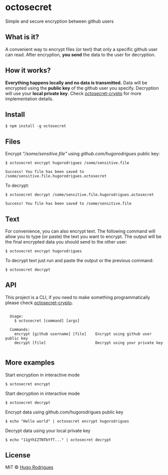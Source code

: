 # octosecret
Simple and secure encryption between github users

## What is it?
A convenient way to encrypt files (or text) that only a specific github user can read. After encryption, **you send** the data to the user for decryption.

## How it works?
**Everything happens locally and no data is transmitted.** Data will be encrypted using the **public key** of the github user you specify. Decryption will use your **local private key**. Check [octosecret-crypto](https://github.com/hugorodrigues/octosecret) for more implementation details.

## Install
```
$ npm install -g octosecret
```

## Files
Encrypt *"/some/sensitive.file"* using *github.com/hugorodrigues* public key:
```
$ octosecret encrypt hugorodrigues /some/sensitive.file

Success! You file has been saved to /some/sensitive.file.hugorodrigues.octosecret
```

To decrypt:
```
$ octosecret decrypt /some/sensitive.file.hugorodrigues.octosecret

Success! You file has been saved to /some/sensitive.file
```

## Text
For convenience, you can also encrypt text. The following command will allow you to type (or paste) the text you want to encrypt. The output will be the final encrypted data you should send to the other user:
```
$ octosecret encrypt hugorodrigues
```

To decrypt text just run and paste the output or the previous command:
```
$ octosecret decrypt
```


## API
This project is a CLI, if you need to make something programmatically please check [octosecret-crypto](https://github.com/hugorodrigues/octosecret).
```

  Usage:
    $ octosecret [command] [args]

  Commands:
    encrypt [github username] [file]    Encrypt using github user public key
    decrypt [file]                      Decrypt using your private key
    
```


## More examples
Start encryption in interactive mode
```
$ octosecret encrypt
```

Start decryption in interactive mode
```
$ octosecret decrypt
```

Encrypt data using github.com/hugorodrigues public key
```
$ echo "Hello world" | octosecret encrypt hugorodrigues
```

Decrypt data using your local private key
```
$ echo "11gYhIZTNTbYfT..." | octosecret decrypt
```

## License

MIT © [Hugo Rodrigues](https://hugorodrigues.com)


